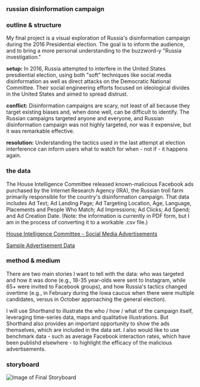 ### russian disinformation campaign

### outline & structure
My final project is a visual exploration of Russia's disinformation campaign during the 2016 Presidential election. The goal is to inform the audience, and to bring a more personal understanding to the buzzword-y "Russia investigation."

**setup:** In 2016, Russia attempted to interfere in the United States presdiential election, using both "soft" techniques like social media disinformation as well as direct attacks on the Democratic National Committee. Their social engineering efforts focused on ideological divides in the United States and aimed to spread distrust.

**conflict:** Disinformation campaigns are scary, not least of all because they target existing biases and, when done well, can be difficult to identify. The Russian campaigns targeted anyone and everyone, and Russian disinformation campaign was not highly targeted, nor was it expensive, but it was remarkable effective.

**resolution:** Understanding the tactics used in the last attempt at election interference can inform users what to watch for when - not if - it happens again.

### the data
The House Intelligence Committee released known-malicious Facebook ads purchased by the Internet Research Agency (IRA), the Russian troll farm primarily responsible for the country's disinformation campaign. That data includes Ad Text; Ad Landing Page; Ad Targeting Location, Age, Language, Placements and People Who Match; Ad Impressions; Ad Clicks; Ad Spend; and Ad Creation Date. (Note: the information is currently in PDF form, but I am in the process of converting it to a workable .csv file.) 

[House Intelligence Committee - Social Media Advertisements](https://intelligence.house.gov/social-media-content/social-media-advertisements.htm)

[Sample Advertisement Data](/portfolio/P(1)0000015.pdf)
      

### method & medium
There are two main stories I want to tell with the data: who was targeted and how it was done (e.g., 18-35 year-olds were sent to Instagram, while 65+ were invited to Facebook groups), and how Russia's tactics changed overtime (e.g., in February during the Iowa caucus when there were multiple candidates, versus in October approaching the general election).

I will use Shorthand to illustrate the who / how / what of the campaign itself, leveraging time-series data, maps and qualitative illustrations. But Shorthand also provides an important opportunity to show the ads themselves, which are included in the data set. I also would like to use benchmark data - such as average Facebook interaction rates, which have been publishd elsewhere - to highlight the efficacy of the malicious advertisements.

### storyboard

![Image of Final Storyboard](/portfolio/DataViz_Storyboard.png)
      
